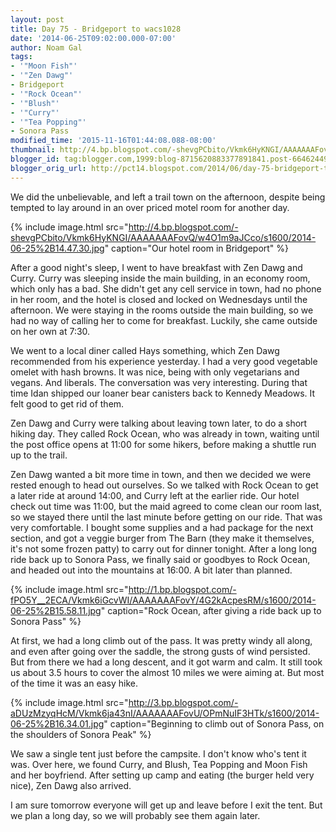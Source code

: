 ```yaml
---
layout: post
title: Day 75 - Bridgeport to wacs1028
date: '2014-06-25T09:02:00.000-07:00'
author: Noam Gal
tags:
- '"Moon Fish"'
- '"Zen Dawg"'
- Bridgeport
- '"Rock Ocean"'
- '"Blush"'
- '"Curry"'
- '"Tea Popping"'
- Sonora Pass
modified_time: '2015-11-16T01:44:08.088-08:00'
thumbnail: http://4.bp.blogspot.com/-shevgPCbito/Vkmk6HyKNGI/AAAAAAAFovQ/w4O1m9aJCco/s72-c/2014-06-25%2B14.47.30.jpg
blogger_id: tag:blogger.com,1999:blog-8715620883377891841.post-6646244996978669501
blogger_orig_url: http://pct14.blogspot.com/2014/06/day-75-bridgeport-to-wacs1028.html
---
```

We did the unbelievable, and left a trail town on the afternoon, despite being tempted to lay around in an over priced motel room for another day.

{% include image.html src="http://4.bp.blogspot.com/-shevgPCbito/Vkmk6HyKNGI/AAAAAAAFovQ/w4O1m9aJCco/s1600/2014-06-25%2B14.47.30.jpg" caption="Our hotel room in Bridgeport" %}

After a good night's sleep, I went to have breakfast with Zen Dawg and Curry. Curry was sleeping inside the main building, in an economy room, which only has a bad. She didn't get any cell service in town, had no phone in her room, and the hotel is closed and locked on Wednesdays until the afternoon. We were staying in the rooms outside the main building, so we had no way of calling her to come for breakfast. Luckily, she came outside on her own at 7:30.

We went to a local diner called Hays something, which Zen Dawg recommended from his experience yesterday. I had a very good vegetable omelet with hash browns. It was nice, being with only vegetarians and vegans. And liberals. The conversation was very interesting. During that time Idan shipped our loaner bear canisters back to Kennedy Meadows. It felt good to get rid of them.

Zen Dawg and Curry were talking about leaving town later, to do a short hiking day. They called Rock Ocean, who was already in town, waiting until the post office opens at 11:00 for some hikers, before making a shuttle run up to the trail.

Zen Dawg wanted a bit more time in town, and then we decided we were rested enough to head out ourselves. So we talked with Rock Ocean to get a later ride at around 14:00, and Curry left at the earlier ride. Our hotel check out time was 11:00, but the maid agreed to come clean our room last, so we stayed there until the last minute before getting on our ride. That was very comfortable. I bought some supplies and a had package for the next section, and got a veggie burger from The Barn (they make it themselves, it's not some frozen patty) to carry out for dinner tonight. After a long long ride back up to Sonora Pass, we finally said or goodbyes to Rock Ocean, and headed out into the mountains at 16:00. A bit later than planned.

{% include image.html src="http://1.bp.blogspot.com/-fPO5Y__2ECA/Vkmk6iGcvWI/AAAAAAAFovY/4G2kAcpesRM/s1600/2014-06-25%2B15.58.11.jpg" caption="Rock Ocean, after giving a ride back up to Sonora Pass" %}

At first, we had a long climb out of the pass. It was pretty windy all along, and even after going over the saddle, the strong gusts of wind persisted. But from there we had a long descent, and it got warm and calm. It still took us about 3.5 hours to cover the almost 10 miles we were aiming at. But most of the time it was an easy hike.

{% include image.html src="http://3.bp.blogspot.com/-aDUzMzyqHcM/Vkmk6ja43nI/AAAAAAAFovU/OPmNuIF3HTk/s1600/2014-06-25%2B16.34.01.jpg" caption="Beginning to climb out of Sonora Pass, on the shoulders of Sonora Peak" %}

We saw a single tent just before the campsite. I don't know who's tent it was. Over here, we found Curry, and Blush, Tea Popping and Moon Fish and her boyfriend. After setting up camp and eating (the burger held very nice), Zen Dawg also arrived.

I am sure tomorrow everyone will get up and leave before I exit the tent. But we plan a long day, so we will probably see them again later.